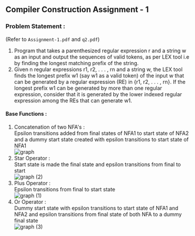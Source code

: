## Compiler Construction Assignment - 1
### Problem Statement : 
(Refer to ```Assignment-1.pdf``` and ```q2.pdf```)
1. Program that takes a parenthesized regular expression r and a string w as an input and output the sequences of valid tokens, as per LEX tool i.e by finding
the longest matching prefix of the string.
2. Given n regular expressions r1, r2, . . . , rn and a string w, the LEX tool finds the longest prefix w1 (say w1 as a valid token) of the input w that can be generated by a regular expression
(RE) in {r1, r2, . . . , rn}. If the longest prefix w1 can be generated by more than one regular expression, consider that it is generated by the lower indexed regular expression among the REs
that can generate w1.


#### Base Functions : 
1. Concatenation of two NFA's : </br> 
Epsilon transitions added from final states of NFA1 to start state of NFA2 and a dummy start state created with epsilon transitions to start state of NFA1 </br>
![graph](https://user-images.githubusercontent.com/98446038/229279251-e3c0dbb6-d642-430f-8573-f287d424149d.png)
2. Star Operator : </br>
Start state is made the final state and epsilon transitions from final to start </br>
![graph (2)](https://user-images.githubusercontent.com/98446038/229279432-21478f50-2344-4e1d-a985-42308cce52eb.png)
3. Plus Operator : </br>
Epsilon transitions from final to start state </br>
![graph (1)](https://user-images.githubusercontent.com/98446038/229279455-c54f13ce-e680-4c1d-92ed-c43efbd34ef7.png)
4. Or Operator : </br>
Dummy start state with epsilon transitions to start state of NFA1 and NFA2 and epsilon transitions from final state of both NFA to a dummy final state </br>
![graph (3)](https://user-images.githubusercontent.com/98446038/229279481-f8d81ba1-df6a-41a4-9151-52572f9cf132.png)
